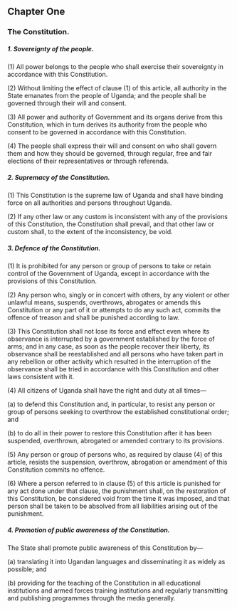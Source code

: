 ## Chapter One

### The Constitution.

##### 1. Sovereignty of the people.

(1) All power belongs to the people who shall exercise their
sovereignty in accordance with this Constitution.

(2) Without limiting the effect of clause (1) of this article, all
authority in the State emanates from the people of Uganda; and the people
shall be governed through their will and consent.

(3) All power and authority of Government and its organs derive from
this Constitution, which in turn derives its authority from the people who
consent to be governed in accordance with this Constitution.

(4) The people shall express their will and consent on who shall
govern them and how they should be governed, through regular, free and fair
elections of their representatives or through referenda.

##### 2. Supremacy of the Constitution.

(1) This Constitution is the supreme law of Uganda and shall have
binding force on all authorities and persons throughout Uganda.

(2) If any other law or any custom is inconsistent with any of the
provisions of this Constitution, the Constitution shall prevail, and that other
law or custom shall, to the extent of the inconsistency, be void.

##### 3. Defence of the Constitution.

(1) It is prohibited for any person or group of persons to take or retain
control of the Government of Uganda, except in accordance with the
provisions of this Constitution.

(2) Any person who, singly or in concert with others, by any violent
or other unlawful means, suspends, overthrows, abrogates or amends this
Constitution or any part of it or attempts to do any such act, commits the
offence of treason and shall be punished according to law.

(3) This Constitution shall not lose its force and effect even where its observance is interrupted by a government established by the force of arms; and in any case, as soon as the people recover their liberty, its observance
shall be reestablished and all persons who have taken part in any rebellion or
other activity which resulted in the interruption of the observance shall be
tried in accordance with this Constitution and other laws consistent with it.

(4) All citizens of Uganda shall have the right and duty at all times—

(a) to defend this Constitution and, in particular, to resist any person
or group of persons seeking to overthrow the established
constitutional order; and

(b) to do all in their power to restore this Constitution after it has
been suspended, overthrown, abrogated or amended contrary to
its provisions.

(5) Any person or group of persons who, as required by clause (4) of
this article, resists the suspension, overthrow, abrogation or amendment of
this Constitution commits no offence.

(6) Where a person referred to in clause (5) of this article is punished
for any act done under that clause, the punishment shall, on the restoration of
this Constitution, be considered void from the time it was imposed, and that
person shall be taken to be absolved from all liabilities arising out of the
punishment.

##### 4. Promotion of public awareness of the Constitution.

The State shall promote public awareness of this Constitution by—

(a) translating it into Ugandan languages and disseminating it as
widely as possible; and

(b) providing for the teaching of the Constitution in all educational
institutions and armed forces training institutions and regularly
transmitting and publishing programmes through the media
generally.
